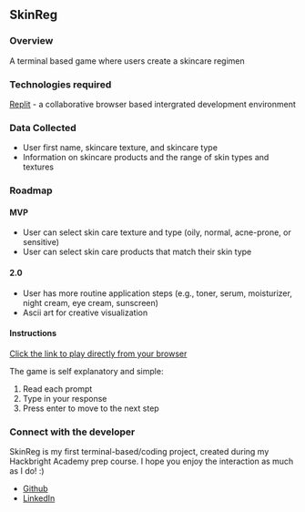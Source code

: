 ## SkinReg

### Overview

A terminal based game where users create a skincare regimen

### Technologies required

[Replit](https://replit.com/) - a collaborative browser based intergrated development environment

### Data Collected

- User first name, skincare texture, and skincare type
- Information on skincare products and the range of skin types and textures

### Roadmap

#### MVP

- User can select skin care texture and type (oily, normal, acne-prone, or sensitive)
- User can select skin care products that match their skin type

#### 2.0

- User has more routine application steps (e.g., toner, serum, moisturizer, night cream, eye cream, sunscreen)
- Ascii art for creative visualization

#### Instructions

[Click the link to play directly from your browser](https://replit.com/@senseofsteph/SkinReg)

The game is self explanatory and simple:
1. Read each prompt
2. Type in your response
3. Press enter to move to the next step 

### Connect with the developer

SkinReg is my first terminal-based/coding project, created during my Hackbright Academy prep course. I hope you enjoy the interaction as much as I do! :)

- [Github](https://github.com/senseofsteph)
- [LinkedIn](https://www.linkedin.com/in/stephanieogamba)